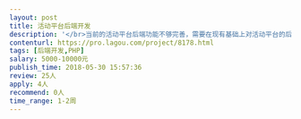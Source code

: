 ```yaml
---                
layout: post       
title: 活动平台后端开发           
description: '</br>当前的活动平台后端功能不够完善，需要在现有基础上对活动平台的后台功能细化，并增加管理功能。我们平台是一个企业和组织在线发布活动，用户参与报名的平台。</br>如：用户管理需要增加男女用户统计，注册人数统计，认证用户统计，未认证用户统计，上传简历用户，未上传简历用户等细化功能。</br>活动管理增加，发布总数，企业发布总数，组织发布总数，学生发布总数，活动参与人数，总浏览人数等。</br>'     
contenturl: https://pro.lagou.com/project/8178.html      
tags: [后端开发,PHP]            
salary: 5000-10000元          
publish_time: 2018-05-30 15:57:36         
review: 25人                   
apply: 4人                   
recommend: 0人                   
time_range: 1-2周              
---                 
```

